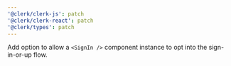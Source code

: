 ```yaml
---
'@clerk/clerk-js': patch
'@clerk/clerk-react': patch
'@clerk/types': patch
---
```


Add option to allow a `<SignIn />` component instance to opt into the sign-in-or-up flow.
